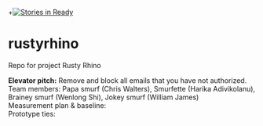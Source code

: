 +[![Stories in Ready](https://badge.waffle.io/asu-cis-capstone/rustyrhino.png?label=ready&title=Ready)](https://waffle.io/asu-cis-capstone/rustyrhino)

# rustyrhino
Repo for project Rusty Rhino

<b>Elevator pitch:</b>
Remove and block all emails that you have not authorized.
<br /> 
Team members: Papa smurf (Chris Walters), Smurfette (Harika Adivikolanu), Brainey smurf (Wenlong Shi), Jokey smurf (William James)
<br />
Measurement plan & baseline:
<br />
Prototype ties:
<br />
